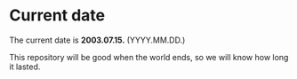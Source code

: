 # Current date

The current date is **2003.07.15.** (YYYY.MM.DD.)

This repository will be good when the world ends, so we will know how long it lasted.